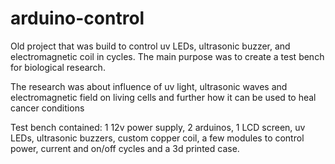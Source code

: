 # arduino-control
Old project that was build to control uv LEDs, ultrasonic buzzer, and electromagnetic coil in cycles. The main purpose was to create a test bench for biological research.

The research was about influence of uv light, ultrasonic waves and electromagnetic field on living cells and further how it can be used to heal cancer conditions

Test bench contained: 1 12v power supply, 2 arduinos, 1 LCD screen, uv LEDs, ultrasonic buzzers, custom copper coil, a few modules to control power, current and on/off cycles and a 3d printed case.

